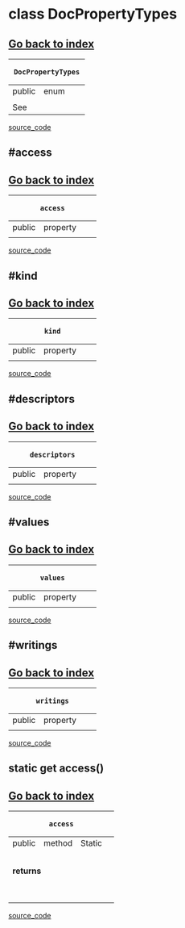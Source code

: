 
# class DocPropertyTypes 
[Go back to index](../Index.md)
---
<table>
    <thead>
        <tr>
            <th colSpan="4">
                <pre><code>DocPropertyTypes</code></pre>
            </th>
        </tr>
    </thead>
    <tbody>
        <tr>
            <td>public</td>
            <td>enum</td>
            <td></td>
            <td></td>
        </tr>
        <tr>
            <td></td>
            <td></td>
            <td></td>
            <td></td>
        </tr>
                <tr v-if="see">
            <td>See</td>
            <td colSpan="3" content="md"><a href="`https://jsdoc.app/`"></a></td>
        </tr>
    </tbody>
    <tfoot>
    </tfoot>
</table>

[source_code](../../core/doc/DocPropertyTypes.js)


## #access

[Go back to index](../Index.md)
---
<table>
    <thead>
        <tr>
            <th colSpan="4">
                <pre><code>access</code></pre>
            </th>
        </tr>
    </thead>
    <tbody>
        <tr>
            <td>public</td>
            <td>property</td>
            <td></td>
            <td></td>
        </tr>
        <tr>
            <td></td>
            <td></td>
            <td></td>
            <td></td>
        </tr>
            </tbody>
    <tfoot>
    </tfoot>
</table>

[source_code](../../core/doc/DocPropertyTypes.js)


## #kind

[Go back to index](../Index.md)
---
<table>
    <thead>
        <tr>
            <th colSpan="4">
                <pre><code>kind</code></pre>
            </th>
        </tr>
    </thead>
    <tbody>
        <tr>
            <td>public</td>
            <td>property</td>
            <td></td>
            <td></td>
        </tr>
        <tr>
            <td></td>
            <td></td>
            <td></td>
            <td></td>
        </tr>
            </tbody>
    <tfoot>
    </tfoot>
</table>

[source_code](../../core/doc/DocPropertyTypes.js)


## #descriptors

[Go back to index](../Index.md)
---
<table>
    <thead>
        <tr>
            <th colSpan="4">
                <pre><code>descriptors</code></pre>
            </th>
        </tr>
    </thead>
    <tbody>
        <tr>
            <td>public</td>
            <td>property</td>
            <td></td>
            <td></td>
        </tr>
        <tr>
            <td></td>
            <td></td>
            <td></td>
            <td></td>
        </tr>
            </tbody>
    <tfoot>
    </tfoot>
</table>

[source_code](../../core/doc/DocPropertyTypes.js)


## #values

[Go back to index](../Index.md)
---
<table>
    <thead>
        <tr>
            <th colSpan="4">
                <pre><code>values</code></pre>
            </th>
        </tr>
    </thead>
    <tbody>
        <tr>
            <td>public</td>
            <td>property</td>
            <td></td>
            <td></td>
        </tr>
        <tr>
            <td></td>
            <td></td>
            <td></td>
            <td></td>
        </tr>
            </tbody>
    <tfoot>
    </tfoot>
</table>

[source_code](../../core/doc/DocPropertyTypes.js)


## #writings

[Go back to index](../Index.md)
---
<table>
    <thead>
        <tr>
            <th colSpan="4">
                <pre><code>writings</code></pre>
            </th>
        </tr>
    </thead>
    <tbody>
        <tr>
            <td>public</td>
            <td>property</td>
            <td></td>
            <td></td>
        </tr>
        <tr>
            <td></td>
            <td></td>
            <td></td>
            <td></td>
        </tr>
            </tbody>
    <tfoot>
    </tfoot>
</table>

[source_code](../../core/doc/DocPropertyTypes.js)


## static get access()

[Go back to index](../Index.md)
---
<table>
    <thead>
        <tr>
            <th colSpan="4">
                <pre><code>access</code></pre>
            </th>
        </tr>
    </thead>
    <tbody>
        <tr>
            <td>public</td>
            <td>method</td>
            <td><span v-if="is_static">Static</span></td>
            <td></td>
        </tr>
        <tr>
            <td></td>
            <td></td>
            <td></td>
            <td></td>
        </tr>
                <tr v-if="return">
            <td colSpan="4">
                <h4>returns</h4>
            </td>
        </tr>
        <tr v-if="return">
            <td colSpan="4">
                <h4><code></code></h4>
            </td>
        </tr>
    </tbody>
    <tfoot>
    </tfoot>
</table>

[source_code](../../core/doc/DocPropertyTypes.js)

